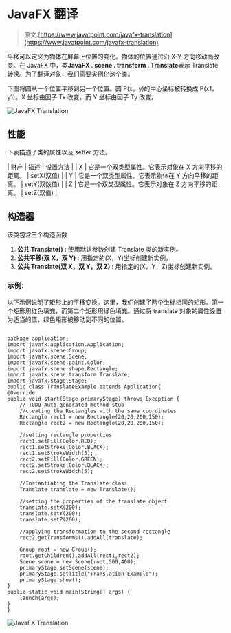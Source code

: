 # JavaFX 翻译

> 原文:[https://www.javatpoint.com/javafx-translation](https://www.javatpoint.com/javafx-translation)

平移可以定义为物体在屏幕上位置的变化。物体的位置通过沿 X-Y 方向移动而改变。在 JavaFX 中，类**JavaFX . scene . transform . Translate**表示 Translate 转换。为了翻译对象，我们需要实例化这个类。

下图将圆从一个位置平移到另一个位置。圆 P(x，y)的中心坐标被转换成 P(x1，y1)。X 坐标由因子 Tx 改变，而 Y 坐标由因子 Ty 改变。

![JavaFX Translation](../Images/ef0eeecb606d5d98ddfc3ea71fd9ca6a.png)

## 性能

下表描述了类的属性以及 setter 方法。

| 财产 | 描述 | 设置方法 |
| X | 它是一个双类型属性。它表示对象在 X 方向平移的距离。 | setX(双值) |
| Y | 它是一个双类型属性。它表示物体在 Y 方向平移的距离。 | setY(双数值) |
| Z | 它是一个双类型属性。它表示对象在 Z 方向平移的距离。 | setZ(双值) |

## 构造器

该类包含三个构造函数

1.  **公共 Translate() :** 使用默认参数创建 Translate 类的新实例。
2.  **公共平移(双 X，双 Y) :** 用指定的(X，Y)坐标创建新实例。
3.  **公共 Translate(双 X，双 Y，双 Z) :** 用指定的(X，Y，Z)坐标创建新实例。

### 示例:

以下示例说明了矩形上的平移变换。这里，我们创建了两个坐标相同的矩形。第一个矩形用红色填充，而第二个矩形用绿色填充。通过将 translate 对象的属性设置为适当的值，绿色矩形被移动到不同的位置。

```

package application;
import javafx.application.Application;
import javafx.scene.Group;
import javafx.scene.Scene;
import javafx.scene.paint.Color;
import javafx.scene.shape.Rectangle;
import javafx.scene.transform.Translate;
import javafx.stage.Stage;
public class TranslateExample extends Application{
@Override
public void start(Stage primaryStage) throws Exception {
	// TODO Auto-generated method stub
	//creating the Rectangles with the same coordinates
	Rectangle rect1 = new Rectangle(20,20,200,150);
	Rectangle rect2 = new Rectangle(20,20,200,150);

	//setting rectangle properties
	rect1.setFill(Color.RED);
	rect1.setStroke(Color.BLACK);
	rect1.setStrokeWidth(5);
	rect2.setFill(Color.GREEN);
	rect2.setStroke(Color.BLACK);
	rect2.setStrokeWidth(5);

	//Instantiating the Translate class 	
	Translate translate = new Translate();

	//setting the properties of the translate object	
	translate.setX(200);
	translate.setY(200);
	translate.setZ(200);

	//applying transformation to the second rectangle 
	rect2.getTransforms().addAll(translate);

	Group root = new Group();
	root.getChildren().addAll(rect1,rect2);
	Scene scene = new Scene(root,500,400);
	primaryStage.setScene(scene);
	primaryStage.setTitle("Translation Example");
	primaryStage.show();
}
public static void main(String[] args) {
	launch(args);
}
}

```

![JavaFX Translation](../Images/a1e7db302e4d08e28f38597f6c912cfb.png)
